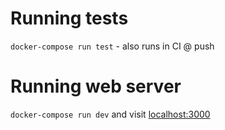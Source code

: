 # Running tests

`docker-compose run test` - also runs in CI @ push


# Running web server

`docker-compose run dev` and visit [localhost:3000](http://localhost:3000) 
